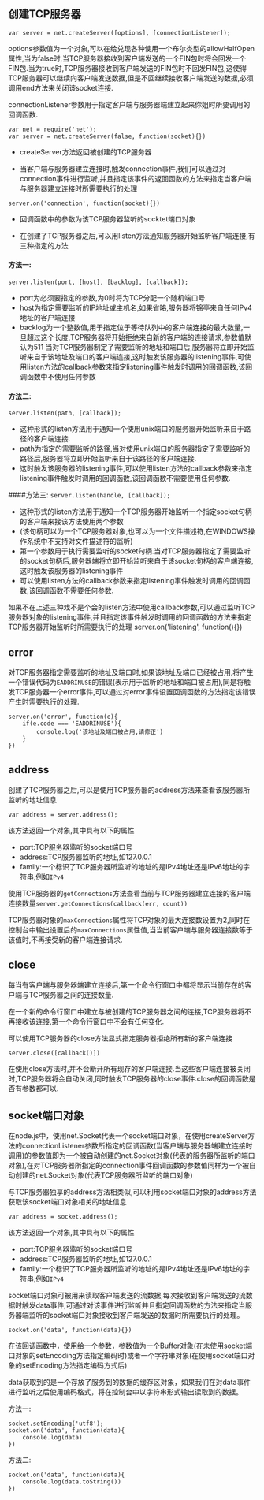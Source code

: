 ## 创建TCP服务器
`var server = net.createServer([options], [connectionListener]);`

options参数值为一个对象,可以在给兑现各种使用一个布尔类型的allowHalfOpen属性,当为false时,当TCP服务器接收到客户端发送的一个FIN包时将会回发一个FIN包.当为true时,TCP服务器接收到客户端发送的FIN包时不回发FIN包,这使得TCP服务器可以继续向客户端发送数据,但是不回继续接收客户端发送的数据,必须调用end方法来关闭该socket连接.

connectionListener参数用于指定客户端与服务器端建立起来你姐时所要调用的回调函数.

```
var net = require('net');
var server = net.createServer(false, function(socket){})
```
+ createServer方法返回被创建的TCP服务器

+ 当客户端与服务器建立连接时,触发connection事件,我们可以通过对connection事件进行监听,并且指定该事件的返回函数的方法来指定当客户端与服务器建立连接时所需要执行的处理

`server.on('connection', function(socket){})`
+ 回调函数中的参数为该TCP服务器监听的socktet端口对象

+ 在创建了TCP服务器之后,可以用listen方法通知服务器开始监听客户端连接,有三种指定的方法

#### 方法一:
`server.listen(port, [host], [backlog], [callback]);`
+ port为必须要指定的参数,为0时将为TCP分配一个随机端口号.
+ host为指定需要监听的IP地址或主机名,如果省略,服务器将锦亭来自任何IPv4地址的客户端连接
+ backlog为一个整数值,用于指定位于等待队列中的客户端连接的最大数量,一旦超过这个长度,TCP服务器将开始拒绝来自新的客户端的连接请求,参数值默认为511
当对TCP服务器制定了需要监听的地址和端口后,服务器将立即开始监听来自于该地址及端口的客户端连接,这时触发该服务器的listening事件,可使用listen方法的callback参数来指定listening事件触发时调用的回调函数,该回调函数中不使用任何参数

#### 方法二:
`server.listen(path, [callback]);`
+ 这种形式的listen方法用于通知一个使用unix端口的服务器开始监听来自于路径的客户端连接.
+ path为指定的需要监听的路径,当对使用unix端口的服务器指定了需要监听的路径后,服务器将立即开始监听来自于该路径的客户端连接.
+ 这时触发该服务器的listening事件,可以使用listen方法的callback参数来指定listening事件触发时调用的回调函数,该回调函数不需要使用任何参数.

####方法三:
`server.listen(handle, [callback]);`
+ 这种形式的listen方法用于通知一个TCP服务器开始监听一个指定socket句柄的客户端来接该方法使用两个参数
+ (该句柄可以为一个TCP服务器对象,也可以为一个文件描述符,在WINDOWS操作系统中不支持对文件描述符的监听)
+ 第一个参数用于执行需要监听的socket句柄.当对TCP服务器指定了需要监听的socket句柄后,服务器端将立即开始监听来自于该socket句柄的客户端连接,这时触发该服务器的listening事件
+ 可以使用listen方法的callback参数来指定listening事件触发时调用的回调函数,该回调函数不需要任何参数.

如果不在上述三种戏不是个会的listen方法中使用callback参数,可以通过监听TCP服务器对象的listening事件,并且指定该事件触发时调用的回调函数的方法来指定TCP服务器开始监听时所需要执行的处理
server.on('listening', function(){})

## error
对TCP服务器指定需要监听的地址及端口时,如果该地址及端口已经被占用,将产生一个错误代码为`EADDRINUSE`的错误(表示用于监听的地址和端口被占用),同是将触发TCP服务器一个error事件,可以通过对error事件设置回调函数的方法指定该错误产生时需要执行的处理.
```
server.on('error', function(e){
    if(e.code === 'EADDRINUSE'){
        console.log('该地址及端口被占用,请修正')
    }    
})
```

## address
创建了TCP服务器之后,可以是使用TCP服务器的address方法来查看该服务器所监听的地址信息
```
var address = server.address();
```
该方法返回一个对象,其中具有以下的属性
+ port:TCP服务器监听的socket端口号
+ address:TCP服务器监听的地址,如127.0.0.1
+ family:一个标识了TCP服务器所监听的地址的是IPv4地址还是IPv6地址的字符串,例如`IPv4`

使用TCP服务器的`getConnections`方法查看当前与TCP服务器建立连接的客户端连接数量`server.getConnections(callback(err, count))`

TCP服务器对象的`maxConnections`属性将TCP对象的最大连接数设置为2,同时在控制台中输出设置后的`maxConnections`属性值,当当前客户端与服务器连接数等于该值时,不再接受新的客户端连接请求.

## close

每当有客户端与服务器端建立连接后,第一个命令行窗口中都将显示当前存在的客户端与TCP服务器之间的连接数量.

在一个新的命令行窗口中建立与被创建的TCP服务器之间的连接,TCP服务器将不再接收该连接,第一个命令行窗口中不会有任何变化.

可以使用TCP服务器的close方法显式指定服务器拒绝所有新的客户端连接
```
server.close([callback()])
```

在使用close方法时,并不会断开所有现存的客户端连接.当这些客户端连接被关闭时,TCP服务器将会自动关闭,同时触发TCP服务器的close事件.close的回调函数是否有参数都可以.

## socket端口对象

在node.js中，使用net.Socket代表一个socket端口对象，在使用createServer方法的connectionListener参数所指定的回调函数(当客户端与服务器端建立连接时调用)的参数值即为一个被自动创建的net.Socket对象(代表的服务器所监听的端口对象),在对TCP服务器所指定的connection事件回调函数的参数值同样为一个被自动创建的net.Socket对象(代表TCP服务器所监听的端口对象)

与TCP服务器独享的address方法相类似,可以利用socket端口对象的address方法获取该socket端口对象相关的地址信息
```
var address = socket.address();
```
该方法返回一个对象,其中具有以下的属性
+ port:TCP服务器监听的socket端口号
+ address:TCP服务器监听的地址,如127.0.0.1
+ family:一个标识了TCP服务器所监听的地址的是IPv4地址还是IPv6地址的字符串,例如`IPv4`

socket端口对象可被用来读取客户端发送的流数据,每次接收到客户端发送的流数据时触发data事件,可通过对该事件进行监听并且指定回调函数的方法来指定当服务器端监听的socket端口对象接收到客户端发送的数据时所需要执行的处理。

```
socket.on('data', function(data){})
```

在该回调函数中，使用给一个参数，参数值为一个Buffer对象(在未使用socket端口对象的setEncoding方法指定编码时)或者一个字符串对象(在使用socket端口对象的setEncoding方法指定编码方式后)

data获取到的是一个存放了服务到的数据的缓存区对象，如果我们在对data事件进行监听之后使用编码格式，将在控制台中以字符串形式输出读取到的数据。

方法一:
```
socket.setEncoding('utf8');
socket.on('data', function(data){
    console.log(data)
})
```

方法二:
```
socket.on('data', function(data){
    console.log(data.toString())    
})
```





